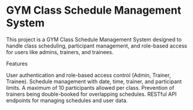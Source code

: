 # GYM Class Schedule Management System

This project is a GYM Class Schedule Management System designed to handle class scheduling, participant management, and role-based access for users like admins, trainers, and trainees.

Features

User authentication and role-based access control (Admin, Trainer, Trainee).
Schedule management with date, time, trainer, and participant limits.
A maximum of 10 participants allowed per class.
Prevention of trainers being double-booked for overlapping schedules.
RESTful API endpoints for managing schedules and user data.
